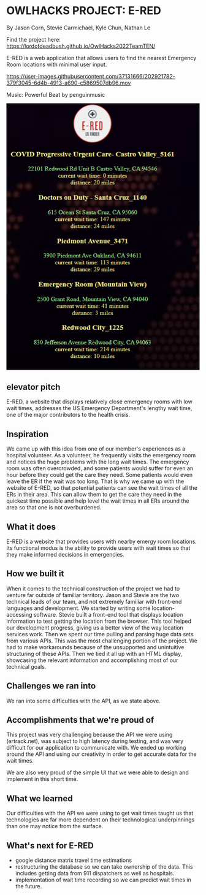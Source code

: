 # OWLHACKS PROJECT: E-RED

By Jason Corn, Stevie Carmichael, Kyle Chun, Nathan Le

Find the project here: https://lordofdeadbush.github.io/OwlHacks2022TeamTEN/

E-RED is a web application that allows users to find the nearest Emergency Room locations with minimal user input.



https://user-images.githubusercontent.com/37131666/202921782-379f3045-6d4b-4913-a690-c5869507db96.mov

Music: Powerful Beat by penguinmusic

![alt text](demoimage.png)

## elevator pitch

E-RED, a website that displays relatively close emergency rooms with low wait times, addresses the US Emergency Department's lengthy wait time, one of the major contributors to the health crisis.

## Inspiration

We came up with this idea from one of our member's experiences as a hospital volunteer. As a volunteer, he frequently visits the emergency room and notices the huge problems with the long wait times. The emergency room was often overcrowded, and some patients would suffer for even an hour before they could get the care they need. Some patients would even leave the ER if the wait was too long. That is why we came up with the website of E-RED, so that potential patients can see the wait times of all the ERs in their area. This can allow them to get the care they need in the quickest time possible and help level the wait times in all ERs around the area so that one is not overburdened.

## What it does

E-RED is a website that provides users with nearby emergy room locations. Its functional modus is the ability to provide users with wait times so that they make informed decisions in emergencies.

## How we built it

When it comes to the technical construction of the project we had to venture far outside of familiar territory. Jason and Stevie are the two technical leads of our team, and not extremely familiar with front-end languages and development. We started by writing some location-accessing software. Stevie built a front-end tool that displays location information to test getting the location from the browser. This tool helped our development progress, giving us a better view of the way location services work. Then we spent our time pulling and parsing huge data sets from various APIs. This was the most challenging portion of the project. We had to make workarounds because of the unsupported and unintuitive structuring of these APIs. Then we tied it all up with an HTML display, showcasing the relevant information and accomplishing most of our technical goals.

## Challenges we ran into

We ran into some difficulties with the API, as we state above.

## Accomplishments that we're proud of

This project was very challenging because the API we were using (ertrack.net), was subject to high latency during testing, and was very difficult for our application to communicate with. We ended up working around the API and using our creativity in order to get accurate data for the wait times.

We are also very proud of the simple UI that we were able to design and implement in this short time.

## What we learned

Our difficulties with the API we were using to get wait times taught us that technologies are far more dependent on their technological underpinnings than one may notice from the surface.

## What's next for E-RED

- google distance matrix travel time estimations
- restructuring the database so we can take ownership of the data. This includes getting data from 911 dispatchers as well as hospitals.
- implementation of wait time recording so we can predict wait times in the future.
